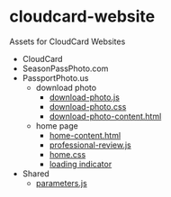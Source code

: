 # cloudcard-website

Assets for CloudCard Websites

- CloudCard
- SeasonPassPhoto.com
- PassportPhoto.us
    - download photo
        - [download-photo.js](https://sharptopco.github.io/cloudcard-website/passport-photos-pictures/download-photo/download-photo.js)
        - [download-photo.css](https://sharptopco.github.io/cloudcard-website/passport-photos-pictures/download-photo/download-photo.css)
        - [download-photo-content.html](https://sharptopco.github.io/cloudcard-website/passport-photos-pictures/download-photo/download-photo-content.html)
    - home page
        - [home-content.html](https://sharptopco.github.io/cloudcard-website/passport-photo-pictures/home/home-content.html)
        - [professional-review.js](https://sharptopco.github.io/cloudcard-website/passport-photo-pictures/home/home.js)
        - [home.css](https://sharptopco.github.io/cloudcard-website/passport-photo-pictures/home/home.css)
        - [loading indicator](https://sharptopco.github.io/cloudcard-website/passport-photo-pictures/home/spin-1.1s-200px.gif)
- Shared
    - [parameters.js](https://sharptopco.github.io/cloudcard-website/shared/parameters.js)
    
